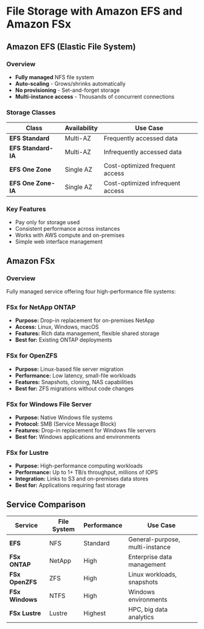 # File Storage with Amazon EFS and Amazon FSx

## Amazon EFS (Elastic File System)

### Overview
- **Fully managed** NFS file system
- **Auto-scaling** - Grows/shrinks automatically
- **No provisioning** - Set-and-forget storage
- **Multi-instance access** - Thousands of concurrent connections

### Storage Classes
| Class | Availability | Use Case |
|-------|--------------|----------|
| **EFS Standard** | Multi-AZ | Frequently accessed data |
| **EFS Standard-IA** | Multi-AZ | Infrequently accessed data |
| **EFS One Zone** | Single AZ | Cost-optimized frequent access |
| **EFS One Zone-IA** | Single AZ | Cost-optimized infrequent access |

### Key Features
- Pay only for storage used
- Consistent performance across instances
- Works with AWS compute and on-premises
- Simple web interface management

## Amazon FSx

### Overview
Fully managed service offering four high-performance file systems:

### FSx for NetApp ONTAP
- **Purpose:** Drop-in replacement for on-premises NetApp
- **Access:** Linux, Windows, macOS
- **Features:** Rich data management, flexible shared storage
- **Best for:** Existing ONTAP deployments

### FSx for OpenZFS
- **Purpose:** Linux-based file server migration
- **Performance:** Low latency, small-file workloads
- **Features:** Snapshots, cloning, NAS capabilities
- **Best for:** ZFS migrations without code changes

### FSx for Windows File Server
- **Purpose:** Native Windows file systems
- **Protocol:** SMB (Service Message Block)
- **Features:** Drop-in replacement for Windows file servers
- **Best for:** Windows applications and environments

### FSx for Lustre
- **Purpose:** High-performance computing workloads
- **Performance:** Up to 1+ TB/s throughput, millions of IOPS
- **Integration:** Links to S3 and on-premises data stores
- **Best for:** Applications requiring fast storage

## Service Comparison

| Service | File System | Performance | Use Case |
|---------|-------------|-------------|----------|
| **EFS** | NFS | Standard | General-purpose, multi-instance |
| **FSx ONTAP** | NetApp | High | Enterprise data management |
| **FSx OpenZFS** | ZFS | High | Linux workloads, snapshots |
| **FSx Windows** | NTFS | High | Windows environments |
| **FSx Lustre** | Lustre | Highest | HPC, big data analytics |